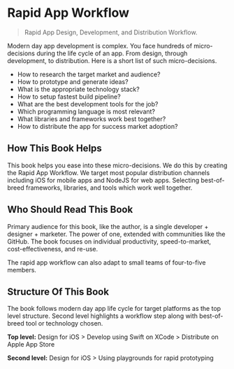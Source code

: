 # Rapid App Workflow

> Rapid App Design, Development, and Distribution Workflow.

Modern day app development is complex. You face hundreds of micro-decisions during the life cycle of an app. From design, through development, to distribution. Here is a short list of such micro-decisions.

- How to research the target market and audience?
- How to prototype and generate ideas?
- What is the appropriate technology stack?
- How to setup fastest build pipeline?
- What are the best development tools for the job?
- Which programming language is most relevant?
- What libraries and frameworks work best together?
- How to distribute the app for success market adoption?

## How This Book Helps

This book helps you ease into these micro-decisions. We do this by creating the Rapid App Workflow. We target most popular distribution channels including iOS for mobile apps and NodeJS for web apps. Selecting best-of-breed frameworks, libraries, and tools which work well together.

## Who Should Read This Book

Primary audience for this book, like the author, is a single developer + designer + marketer. The power of one, extended with communities like the GitHub. The book focuses on individual productivity, speed-to-market, cost-effectiveness, and re-use.

The rapid app workflow can also adapt to small teams of four-to-five members.

## Structure Of This Book

The book follows modern day app life cycle for target platforms as the top level structure. Second level highlights a workflow step along with best-of-breed tool or technology chosen.

**Top level:** Design for iOS > Develop using Swift on XCode > Distribute on Apple App Store

**Second level:** Design for iOS > Using playgrounds for rapid prototyping

